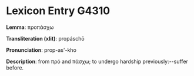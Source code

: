 # Lexicon Entry G4310

**Lemma**: προπάσχω

**Transliteration (xlit)**: propáschō

**Pronunciation**: prop-as'-kho

**Description**:
from πρό and πάσχω; to undergo hardship previously:--suffer before.
